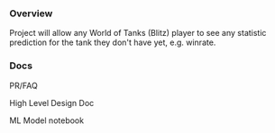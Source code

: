 ### Overview
Project will allow any World of Tanks (Blitz) player to see any statistic prediction for the tank they don't have yet, e.g. winrate.

### Docs
PR/FAQ

High Level Design Doc

ML Model notebook 